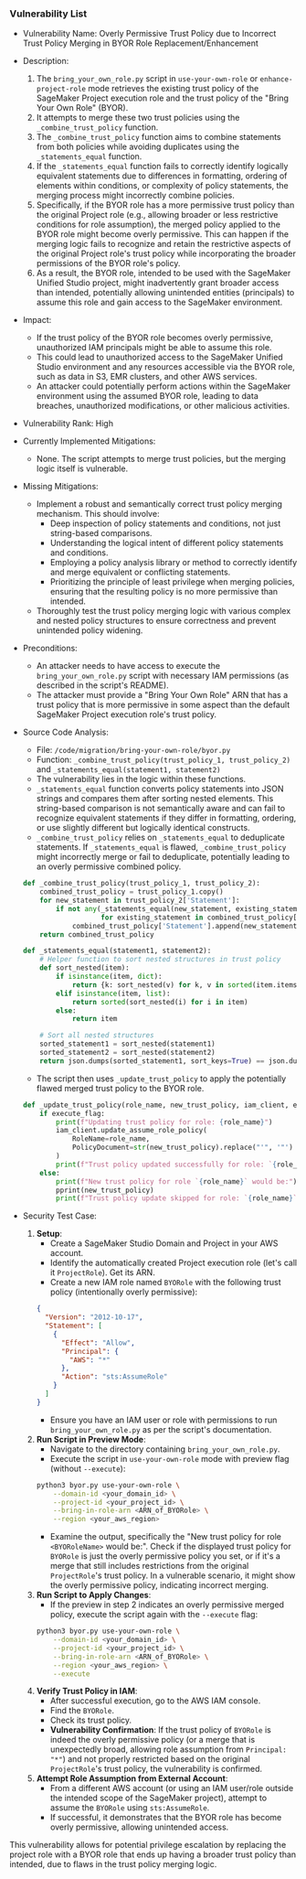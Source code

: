 ### Vulnerability List

- Vulnerability Name: Overly Permissive Trust Policy due to Incorrect Trust Policy Merging in BYOR Role Replacement/Enhancement
- Description:
    1. The `bring_your_own_role.py` script in `use-your-own-role` or `enhance-project-role` mode retrieves the existing trust policy of the SageMaker Project execution role and the trust policy of the "Bring Your Own Role" (BYOR).
    2. It attempts to merge these two trust policies using the `_combine_trust_policy` function.
    3. The `_combine_trust_policy` function aims to combine statements from both policies while avoiding duplicates using the `_statements_equal` function.
    4. If the `_statements_equal` function fails to correctly identify logically equivalent statements due to differences in formatting, ordering of elements within conditions, or complexity of policy statements, the merging process might incorrectly combine policies.
    5. Specifically, if the BYOR role has a more permissive trust policy than the original Project role (e.g., allowing broader or less restrictive conditions for role assumption), the merged policy applied to the BYOR role might become overly permissive. This can happen if the merging logic fails to recognize and retain the restrictive aspects of the original Project role's trust policy while incorporating the broader permissions of the BYOR role's policy.
    6. As a result, the BYOR role, intended to be used with the SageMaker Unified Studio project, might inadvertently grant broader access than intended, potentially allowing unintended entities (principals) to assume this role and gain access to the SageMaker environment.
- Impact:
    - If the trust policy of the BYOR role becomes overly permissive, unauthorized IAM principals might be able to assume this role.
    - This could lead to unauthorized access to the SageMaker Unified Studio environment and any resources accessible via the BYOR role, such as data in S3, EMR clusters, and other AWS services.
    - An attacker could potentially perform actions within the SageMaker environment using the assumed BYOR role, leading to data breaches, unauthorized modifications, or other malicious activities.
- Vulnerability Rank: High
- Currently Implemented Mitigations:
    - None. The script attempts to merge trust policies, but the merging logic itself is vulnerable.
- Missing Mitigations:
    - Implement a robust and semantically correct trust policy merging mechanism. This should involve:
        - Deep inspection of policy statements and conditions, not just string-based comparisons.
        - Understanding the logical intent of different policy statements and conditions.
        - Employing a policy analysis library or method to correctly identify and merge equivalent or conflicting statements.
        - Prioritizing the principle of least privilege when merging policies, ensuring that the resulting policy is no more permissive than intended.
    - Thoroughly test the trust policy merging logic with various complex and nested policy structures to ensure correctness and prevent unintended policy widening.
- Preconditions:
    - An attacker needs to have access to execute the `bring_your_own_role.py` script with necessary IAM permissions (as described in the script's README).
    - The attacker must provide a "Bring Your Own Role" ARN that has a trust policy that is more permissive in some aspect than the default SageMaker Project execution role's trust policy.
- Source Code Analysis:
    - File: `/code/migration/bring-your-own-role/byor.py`
    - Function: `_combine_trust_policy(trust_policy_1, trust_policy_2)` and `_statements_equal(statement1, statement2)`
    - The vulnerability lies in the logic within these functions.
    - `_statements_equal` function converts policy statements into JSON strings and compares them after sorting nested elements. This string-based comparison is not semantically aware and can fail to recognize equivalent statements if they differ in formatting, ordering, or use slightly different but logically identical constructs.
    - `_combine_trust_policy` relies on `_statements_equal` to deduplicate statements. If `_statements_equal` is flawed, `_combine_trust_policy` might incorrectly merge or fail to deduplicate, potentially leading to an overly permissive combined policy.

    ```python
    def _combine_trust_policy(trust_policy_1, trust_policy_2):
        combined_trust_policy = trust_policy_1.copy()
        for new_statement in trust_policy_2['Statement']:
            if not any(_statements_equal(new_statement, existing_statement)
                       for existing_statement in combined_trust_policy['Statement']):
                combined_trust_policy['Statement'].append(new_statement)
        return combined_trust_policy

    def _statements_equal(statement1, statement2):
        # Helper function to sort nested structures in trust policy
        def sort_nested(item):
            if isinstance(item, dict):
                return {k: sort_nested(v) for k, v in sorted(item.items())}
            elif isinstance(item, list):
                return sorted(sort_nested(i) for i in item)
            else:
                return item

        # Sort all nested structures
        sorted_statement1 = sort_nested(statement1)
        sorted_statement2 = sort_nested(statement2)
        return json.dumps(sorted_statement1, sort_keys=True) == json.dumps(sorted_statement2, sort_keys=True)
    ```
    - The script then uses `_update_trust_policy` to apply the potentially flawed merged trust policy to the BYOR role.

    ```python
    def _update_trust_policy(role_name, new_trust_policy, iam_client, execute_flag):
        if execute_flag:
            print(f"Updating trust policy for role: {role_name}")
            iam_client.update_assume_role_policy(
                RoleName=role_name,
                PolicyDocument=str(new_trust_policy).replace("'", '"')
            )
            print(f"Trust policy updated successfully for role: `{role_name}`\n")
        else:
            print(f"New trust policy for role `{role_name}` would be:")
            pprint(new_trust_policy)
            print(f"Trust policy update skipped for role: `{role_name}`, set --execute flag to True to do the actual update.\n")
    ```

- Security Test Case:
    1. **Setup**:
        - Create a SageMaker Studio Domain and Project in your AWS account.
        - Identify the automatically created Project execution role (let's call it `ProjectRole`). Get its ARN.
        - Create a new IAM role named `BYORole` with the following trust policy (intentionally overly permissive):
        ```json
        {
          "Version": "2012-10-17",
          "Statement": [
            {
              "Effect": "Allow",
              "Principal": {
                "AWS": "*"
              },
              "Action": "sts:AssumeRole"
            }
          ]
        }
        ```
        - Ensure you have an IAM user or role with permissions to run `bring_your_own_role.py` as per the script's documentation.
    2. **Run Script in Preview Mode**:
        - Navigate to the directory containing `bring_your_own_role.py`.
        - Execute the script in `use-your-own-role` mode with preview flag (without `--execute`):
        ```bash
        python3 byor.py use-your-own-role \
            --domain-id <your_domain_id> \
            --project-id <your_project_id> \
            --bring-in-role-arn <ARN_of_BYORole> \
            --region <your_aws_region>
        ```
        - Examine the output, specifically the "New trust policy for role `<BYORoleName>` would be:". Check if the displayed trust policy for `BYORole` is just the overly permissive policy you set, or if it's a merge that still includes restrictions from the original `ProjectRole`'s trust policy. In a vulnerable scenario, it might show the overly permissive policy, indicating incorrect merging.
    3. **Run Script to Apply Changes**:
        - If the preview in step 2 indicates an overly permissive merged policy, execute the script again with the `--execute` flag:
        ```bash
        python3 byor.py use-your-own-role \
            --domain-id <your_domain_id> \
            --project-id <your_project_id> \
            --bring-in-role-arn <ARN_of_BYORole> \
            --region <your_aws_region> \
            --execute
        ```
    4. **Verify Trust Policy in IAM**:
        - After successful execution, go to the AWS IAM console.
        - Find the `BYORole`.
        - Check its trust policy.
        - **Vulnerability Confirmation**: If the trust policy of `BYORole` is indeed the overly permissive policy (or a merge that is unexpectedly broad, allowing role assumption from `Principal: "*"`) and not properly restricted based on the original `ProjectRole`'s trust policy, the vulnerability is confirmed.
    5. **Attempt Role Assumption from External Account**:
        - From a different AWS account (or using an IAM user/role outside the intended scope of the SageMaker project), attempt to assume the `BYORole` using `sts:AssumeRole`.
        - If successful, it demonstrates that the BYOR role has become overly permissive, allowing unintended access.

This vulnerability allows for potential privilege escalation by replacing the project role with a BYOR role that ends up having a broader trust policy than intended, due to flaws in the trust policy merging logic.